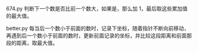674.py 判断下一个数是否比前一个数大，如果是，那么加 1，最后取这些累加值的最大值。

better.py
每当后一个数小于前面的数时，记录下坐标，随着指针不断向前移动，
再遇到后一个数小于前面的数时，更新前面记录的坐标，并比较这段距离和前面那段的距离，取最大值。
